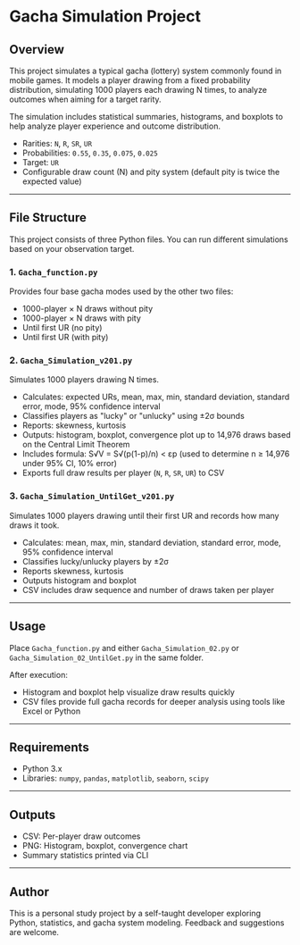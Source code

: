 # Gacha Simulation Project

## Overview

This project simulates a typical gacha (lottery) system commonly found in mobile games. It models a player drawing from a fixed probability distribution, simulating 1000 players each drawing N times, to analyze outcomes when aiming for a target rarity.

The simulation includes statistical summaries, histograms, and boxplots to help analyze player experience and outcome distribution.

- Rarities: `N`, `R`, `SR`, `UR`
- Probabilities: `0.55`, `0.35`, `0.075`, `0.025`
- Target: `UR`
- Configurable draw count (N) and pity system (default pity is twice the expected value)

---

## File Structure

This project consists of three Python files. You can run different simulations based on your observation target.

### 1. `Gacha_function.py`
Provides four base gacha modes used by the other two files:
- 1000-player × N draws without pity
- 1000-player × N draws with pity
- Until first UR (no pity)
- Until first UR (with pity)

### 2. `Gacha_Simulation_v201.py`
Simulates 1000 players drawing N times.
- Calculates: expected URs, mean, max, min, standard deviation, standard error, mode, 95% confidence interval
- Classifies players as "lucky" or "unlucky" using ±2σ bounds
- Reports: skewness, kurtosis
- Outputs: histogram, boxplot, convergence plot up to 14,976 draws based on the Central Limit Theorem
- Includes formula: S√V = S√(p(1-p)/n) < εp (used to determine n ≥ 14,976 under 95% CI, 10% error)
- Exports full draw results per player (`N`, `R`, `SR`, `UR`) to CSV

### 3. `Gacha_Simulation_UntilGet_v201.py`
Simulates 1000 players drawing until their first UR and records how many draws it took.
- Calculates: mean, max, min, standard deviation, standard error, mode, 95% confidence interval
- Classifies lucky/unlucky players by ±2σ
- Reports skewness, kurtosis
- Outputs histogram and boxplot
- CSV includes draw sequence and number of draws taken per player

---

## Usage

Place `Gacha_function.py` and either `Gacha_Simulation_02.py` or `Gacha_Simulation_02_UntilGet.py` in the same folder.

After execution:
- Histogram and boxplot help visualize draw results quickly
- CSV files provide full gacha records for deeper analysis using tools like Excel or Python

---

## Requirements

- Python 3.x
- Libraries: `numpy`, `pandas`, `matplotlib`, `seaborn`, `scipy`

---

## Outputs

- CSV: Per-player draw outcomes
- PNG: Histogram, boxplot, convergence chart
- Summary statistics printed via CLI

---

## Author

This is a personal study project by a self-taught developer exploring Python, statistics, and gacha system modeling. Feedback and suggestions are welcome.


